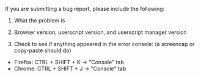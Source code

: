 If you are submitting a bug report, please include the following:

1. What the problem is

2. Browser version, userscript version, and userscript manager version

3. Check to see if anything appeared in the error console: (a screencap or copy-paste should do)
  * Firefox: CTRL + SHIFT + K → "Console" tab
  * Chrome: CTRL + SHIFT + J → "Console" tab
